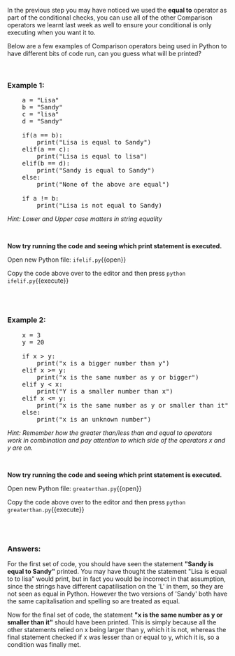 In the previous step you may have noticed we used the **equal to** operator as part of the conditional checks, you can use all of the other Comparison operators we learnt last week as well to ensure your conditional is only executing when you want it to. 

Below are a few examples of Comparison operators being used in Python to have different bits of code run, can you guess what will be printed?

</br>

### **Example 1:**

<pre class="file" data-filename="ifelif.py" data-target="replace">
    a = "Lisa"
    b = "Sandy"
    c = "lisa"
    d = "Sandy"

    if(a == b):
        print("Lisa is equal to Sandy")
    elif(a == c):
        print("Lisa is equal to lisa")
    elif(b == d):
        print("Sandy is equal to Sandy")
    else:
        print("None of the above are equal")

    if a != b:
        print("Lisa is not equal to Sandy)
</pre>

*Hint: Lower and Upper case matters in string equality*

</br>

**Now try running the code and seeing which print statement is executed.**

Open new Python file: `ifelif.py`{{open}}

Copy the code above over to the editor and then press
`python ifelif.py`{{execute}}

</br>
</br>

### **Example 2:**

<pre class="file" data-filename="greaterthan.py" data-target="replace">
    x = 3
    y = 20

    if x > y:
        print("x is a bigger number than y")
    elif x >= y:
        print("x is the same number as y or bigger")
    elif y < x:
        print("Y is a smaller number than x")
    elif x <= y:
        print("x is the same number as y or smaller than it")
    else:
        print("x is an unknown number")
</pre>

*Hint: Remember how the greater than/less than and equal to operators work in combination and pay attention to which side of the operators x and y are on.*

</br>

**Now try running the code and seeing which print statement is executed.**

Open new Python file: `greaterthan.py`{{open}}

Copy the code above over to the editor and then press
`python greaterthan.py`{{execute}}

</br>
</br>

### **Answers:**

For the first set of code, you should have seen the statement **"Sandy is equal to Sandy"** printed. You may have thought the statement "Lisa is equal to to lisa" would print, but in fact you would be incorrect in that assumption, since the strings have different capatilisation on the 'L' in them, so they are not seen as equal in Python. However the two versions of 'Sandy' both have the same capitalisation and spelling so are treated as equal.

Now for the final set of code, the statement **"x is the same number as y or smaller than it"** should have been printed. This is simply because all the other statements relied on x being larger than y, which it is not, whereas the final statement checked if x was lesser than or equal to y, which  it is, so a condition was finally met. 


